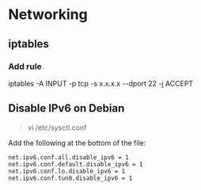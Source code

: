 # Networking

## iptables
### Add rule
iptables -A INPUT -p tcp -s x.x.x.x --dport 22 -j ACCEPT

## Disable IPv6 on Debian
> vi /etc/sysctl.conf
 
Add the following at the bottom of the file:
```
net.ipv6.conf.all.disable_ipv6 = 1
net.ipv6.conf.default.disable_ipv6 = 1
net.ipv6.conf.lo.disable_ipv6 = 1
net.ipv6.conf.tun0.disable_ipv6 = 1
```

